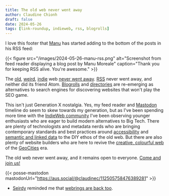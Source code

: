 ```yaml
---
title: The old web never went away
author: Claudine Chionh
draft: false
date: 2024-05-26
tags: [link-roundup, indieweb, rss, blogrolls]
---
```


I love this footer that [Manu](https://manuelmoreale.com) has started adding to the bottom of the posts in his RSS feed:

{{< figure src="/images/2024-05-26-manu-rss.png" alt="Screenshot from feed reader displaying a blog post by Manu Moreale" caption="Thank you for keeping RSS alive. You're awesome." >}}

<!--more-->

The [old](https://www.anildash.com//2022/04/13/a-web-renaissance/), [weird](https://www.rollingstone.com/culture/culture-commentary/internet-future-about-to-get-weird-1234938403/), [indie](https://indieweb.org/) web [never went away](https://www.citationneeded.news/we-can-have-a-different-web/). [RSS](https://aboutfeeds.com/) never went away, and neither did its friend Atom. [Blogrolls](https://blogroll.org/) and [directories](https://ooh.directory/) are re-emerging as alternatives to search engines for discovering websites that won't play the SEO game.

This isn't just Generation X nostalgia. Yes, my feed reader and [Mastodon](https://aus.social/@claudinec) timeline do seem to skew towards my generation, but as I've been spending more time with the [IndieWeb community](https://indieweb.org/discuss) I've been observing younger enthusiasts who are eager to build modern alternatives to Big Tech. There are plenty of technologists and metadata nerds who are bringing contemporary standards and best practices around [accessibility](https://indieweb.org/accessibility) and [semantic and linked data](http://microformats.org/wiki/Main_Page) to the DIY ethos of the old web. But there are also plenty of website builders who are here to revive the [creative, colourful web](https://home.omg.lol/) of the [GeoCities](https://neocities.org/) era.

The old web never went away, and it remains open to everyone. [Come and join us!](https://indieweb.org/Getting_Started)

{{< posse-mastodon mastodonUrl="https://aus.social/@claudinec/112505758476389281" >}}

* [Seirdy](https://pleroma.envs.net/objects/9699af43-35e9-492e-b13b-8fd1b76adaa1) reminded me that [webrings are back too](https://seirdy.one/notes/2023/11/14/webrings-are-already-back/).

<!-- :vim set textwidth=0 linebreak: -->

